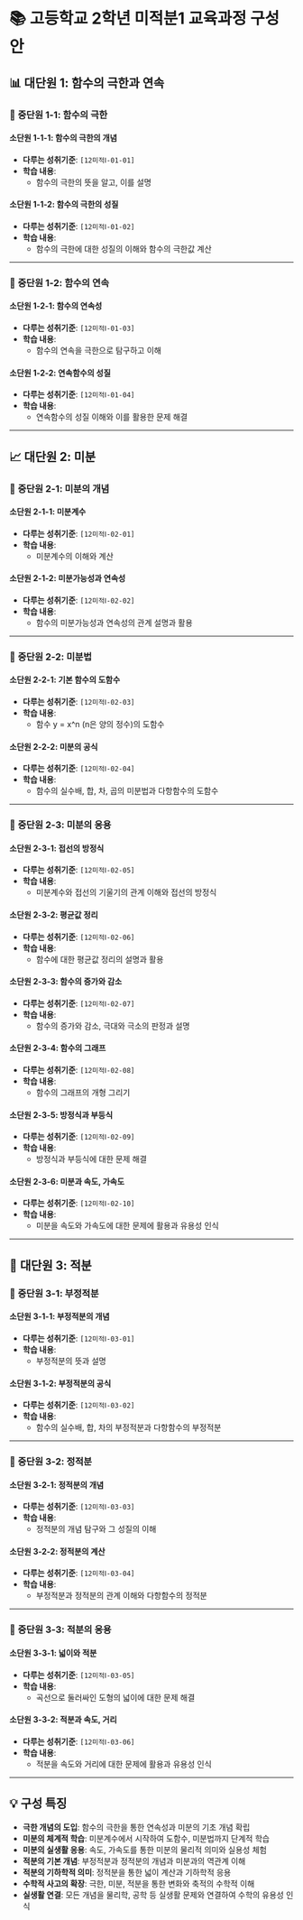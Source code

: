 # 📚 고등학교 2학년 미적분1 교육과정 구성안

## 📊 **대단원 1: 함수의 극한과 연속**

### 📖 **중단원 1-1: 함수의 극한**

#### **소단원 1-1-1: 함수의 극한의 개념**
- **다루는 성취기준**: `[12미적Ⅰ-01-01]`
- **학습 내용**:
    - 함수의 극한의 뜻을 알고, 이를 설명

#### **소단원 1-1-2: 함수의 극한의 성질**
- **다루는 성취기준**: `[12미적Ⅰ-01-02]`
- **학습 내용**:
    - 함수의 극한에 대한 성질의 이해와 함수의 극한값 계산

---

### 📖 **중단원 1-2: 함수의 연속**

#### **소단원 1-2-1: 함수의 연속성**
- **다루는 성취기준**: `[12미적Ⅰ-01-03]`
- **학습 내용**:
    - 함수의 연속을 극한으로 탐구하고 이해

#### **소단원 1-2-2: 연속함수의 성질**
- **다루는 성취기준**: `[12미적Ⅰ-01-04]`
- **학습 내용**:
    - 연속함수의 성질 이해와 이를 활용한 문제 해결

---

## 📈 **대단원 2: 미분**

### 📖 **중단원 2-1: 미분의 개념**

#### **소단원 2-1-1: 미분계수**
- **다루는 성취기준**: `[12미적Ⅰ-02-01]`
- **학습 내용**:
    - 미분계수의 이해와 계산

#### **소단원 2-1-2: 미분가능성과 연속성**
- **다루는 성취기준**: `[12미적Ⅰ-02-02]`
- **학습 내용**:
    - 함수의 미분가능성과 연속성의 관계 설명과 활용

---

### 📖 **중단원 2-2: 미분법**

#### **소단원 2-2-1: 기본 함수의 도함수**
- **다루는 성취기준**: `[12미적Ⅰ-02-03]`
- **학습 내용**:
    - 함수 y = x^n (n은 양의 정수)의 도함수

#### **소단원 2-2-2: 미분의 공식**
- **다루는 성취기준**: `[12미적Ⅰ-02-04]`
- **학습 내용**:
    - 함수의 실수배, 합, 차, 곱의 미분법과 다항함수의 도함수

---

### 📖 **중단원 2-3: 미분의 응용**

#### **소단원 2-3-1: 접선의 방정식**
- **다루는 성취기준**: `[12미적Ⅰ-02-05]`
- **학습 내용**:
    - 미분계수와 접선의 기울기의 관계 이해와 접선의 방정식

#### **소단원 2-3-2: 평균값 정리**
- **다루는 성취기준**: `[12미적Ⅰ-02-06]`
- **학습 내용**:
    - 함수에 대한 평균값 정리의 설명과 활용

#### **소단원 2-3-3: 함수의 증가와 감소**
- **다루는 성취기준**: `[12미적Ⅰ-02-07]`
- **학습 내용**:
    - 함수의 증가와 감소, 극대와 극소의 판정과 설명

#### **소단원 2-3-4: 함수의 그래프**
- **다루는 성취기준**: `[12미적Ⅰ-02-08]`
- **학습 내용**:
    - 함수의 그래프의 개형 그리기

#### **소단원 2-3-5: 방정식과 부등식**
- **다루는 성취기준**: `[12미적Ⅰ-02-09]`
- **학습 내용**:
    - 방정식과 부등식에 대한 문제 해결

#### **소단원 2-3-6: 미분과 속도, 가속도**
- **다루는 성취기준**: `[12미적Ⅰ-02-10]`
- **학습 내용**:
    - 미분을 속도와 가속도에 대한 문제에 활용과 유용성 인식

---

## 📐 **대단원 3: 적분**

### 📖 **중단원 3-1: 부정적분**

#### **소단원 3-1-1: 부정적분의 개념**
- **다루는 성취기준**: `[12미적Ⅰ-03-01]`
- **학습 내용**:
    - 부정적분의 뜻과 설명

#### **소단원 3-1-2: 부정적분의 공식**
- **다루는 성취기준**: `[12미적Ⅰ-03-02]`
- **학습 내용**:
    - 함수의 실수배, 합, 차의 부정적분과 다항함수의 부정적분

---

### 📖 **중단원 3-2: 정적분**

#### **소단원 3-2-1: 정적분의 개념**
- **다루는 성취기준**: `[12미적Ⅰ-03-03]`
- **학습 내용**:
    - 정적분의 개념 탐구와 그 성질의 이해

#### **소단원 3-2-2: 정적분의 계산**
- **다루는 성취기준**: `[12미적Ⅰ-03-04]`
- **학습 내용**:
    - 부정적분과 정적분의 관계 이해와 다항함수의 정적분

---

### 📖 **중단원 3-3: 적분의 응용**

#### **소단원 3-3-1: 넓이와 적분**
- **다루는 성취기준**: `[12미적Ⅰ-03-05]`
- **학습 내용**:
    - 곡선으로 둘러싸인 도형의 넓이에 대한 문제 해결

#### **소단원 3-3-2: 적분과 속도, 거리**
- **다루는 성취기준**: `[12미적Ⅰ-03-06]`
- **학습 내용**:
    - 적분을 속도와 거리에 대한 문제에 활용과 유용성 인식

---

## 💡 **구성 특징**
- **극한 개념의 도입**: 함수의 극한을 통한 연속성과 미분의 기초 개념 확립
- **미분의 체계적 학습**: 미분계수에서 시작하여 도함수, 미분법까지 단계적 학습
- **미분의 실생활 응용**: 속도, 가속도를 통한 미분의 물리적 의미와 실용성 체험
- **적분의 기본 개념**: 부정적분과 정적분의 개념과 미분과의 역관계 이해
- **적분의 기하학적 의미**: 정적분을 통한 넓이 계산과 기하학적 응용
- **수학적 사고의 확장**: 극한, 미분, 적분을 통한 변화와 축적의 수학적 이해
- **실생활 연결**: 모든 개념을 물리학, 공학 등 실생활 문제와 연결하여 수학의 유용성 인식